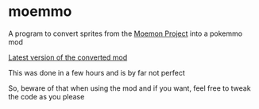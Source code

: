 # moemmo

A program to convert sprites from the [Moemon Project](https://discord.gg/Ds7bjJMumn "Discord") into a pokemmo mod

[Latest version of the converted mod](https://github.com/PrincessCyanMarine/moemmo/releases/latest)


This was done in a few hours and is by far not perfect

So, beware of that when using the mod and if you want, feel free to tweak the code as you please
